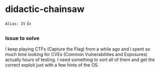 # didactic-chainsaw

`Alias: IV` :+1:

### Issue to solve

I keep playing CTFs (Capture the Flag) from a while ago and i spent so much time looking for CVEs (Common Vulnerabilities and Exposures) actually hours of testing. I need something to sort all of them and get the correct exploit just with a few hints of the OS.


